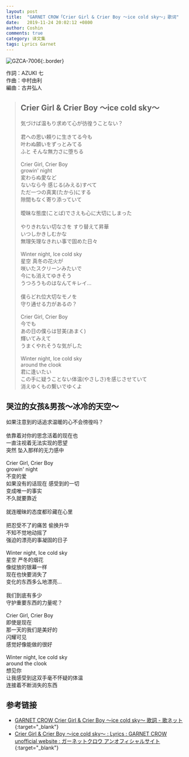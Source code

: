 ```yaml
---
layout: post
title:  "GARNET CROW「Crier Girl & Crier Boy 〜ice cold sky〜」歌词"
date:   2019-11-24 20:02:12 +0800
author: Coshin
comments: true
category: 译文集
tags: Lyrics Garnet
---
```

![GZCA-7006](https://ganekuro.github.io/images/discography/single/GZCA-7006.jpg){:.border}

作詞：AZUKI 七<br>
作曲：中村由利<br>
編曲：古井弘人

<blockquote class="original">
  <h2>Crier Girl & Crier Boy 〜ice cold sky〜</h2>
  <p>
    気づけば温もり求めて心が彷徨うことない？<br>
    <br>
    君への思い頼りに生きてる今も<br>
    叶わぬ願いをずっとみてる<br>
    ふと そんな無力さに堕ちる<br>
    <br>
    Crier Girl, Crier Boy<br>
    growin' night<br>
    変わらぬ愛など<br>
    ないなら今 感じる(みえる)すべて<br>
    ただ一つの真実(たから)にする<br>
    隙間もなく寄り添っていて<br>
    <br>
    曖昧な態度(ことば)でさえも心に大切にしまった<br>
    <br>
    やりきれない切なさを すり替えて昇華<br>
    いつしかきしむかな<br>
    無理矢理なきれい事で固めた日々<br>
    <br>
    Winter night, Ice cold sky<br>
    星空 真冬の花火が<br>
    咲いたスクリーンみたいで<br>
    今にも消えてゆきそう<br>
    うつろうものはなんてキレイ…<br>
    <br>
    僕らどれ位大切なモノを<br>
    守り通せる力があるの？<br>
    <br>
    Crier Girl, Crier Boy<br>
    今でも<br>
    あの日の僕らは甘美(あまく)<br>
    輝いてみえて<br>
    うまくやれそうな気がした<br>
    <br>
    Winter night, Ice cold sky<br>
    around the clook<br>
    君に逢いたい<br>
    この手に疑うことない体温(やさしさ)を感じさせていて<br>
    消えゆくもの繋いでゆくよ
  </p>
</blockquote>

<div class="translation">
  <h2>哭泣的女孩&男孩～冰冷的天空～</h2>
  <p>
    如果注意到的话追求温暖的心不会徬徨吗？<br>
    <br>
    依靠着对你的思念活着的现在也<br>
    一直注视着无法实现的愿望<br>
    突然 坠入那样的无力感中<br>
    <br>
    Crier Girl, Crier Boy<br>
    growin' night<br>
    不变的爱<br>
    如果没有的话现在 感受到的一切<br>
    变成唯一的事实<br>
    不久就要靠近<br>
    <br>
    就连暧昧的态度都珍藏在心里<br>
    <br>
    把忍受不了的痛苦 偷换升华<br>
    不知不觉地动摇了<br>
    强迫的漂亮的事凝固的日子<br>
    <br>
    Winter night, Ice cold sky<br>
    星空 严冬的烟花<br>
    像绽放的银幕一样<br>
    现在也快要消失了<br>
    变化的东西多么地漂亮…<br>
    <br>
    我们到底有多少<br>
    守护重要东西的力量呢？<br>
    <br>
    Crier Girl, Crier Boy<br>
    即使是现在<br>
    那一天的我们是美好的<br>
    闪耀可见<br>
    感觉好像能做的很好<br>
    <br>
    Winter night, Ice cold sky<br>
    around the clook<br>
    想见你<br>
    让我感受到这双手毫不怀疑的体温<br>
    连接着不断消失的东西
  </p>
</div>

## 参考链接

* [GARNET CROW Crier Girl & Crier Boy 〜ice cold sky〜 歌詞 - 歌ネット](https://www.uta-net.com/song/20137/){:target="_blank"}
* [Crier Girl & Crier Boy 〜ice cold sky〜 : Lyrics : GARNET CROW unofficial website : ガーネットクロウ アンオフィシャルサイト](https://ganekuro.github.io/lyrics/original/Crier-Girl-&-Crier-Boy~ice-cold-sky~.html){:target="_blank"}
